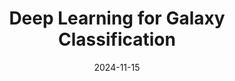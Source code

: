 ---
title: "Deep Learning for Galaxy Classification"
date: 2024-11-15
authors:
  - "Alice Zhang"
  - "John Doe"
featured: true
folder: publication
summary: "We propose a novel convolutional neural network for classifying galaxies in multi-band survey images. The model achieves state-of-the-art performance on SDSS data."
doi: "10.1234/galaxy.2024.001"
pdf: "/pdfs/deep-learning-galaxy.pdf"
filename: "f1.png"
tags: ["deep learning", "astronomy", "CNN"]
---